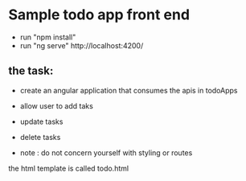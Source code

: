 # Sample todo app front end
- run "npm install"
- run "ng serve" http://localhost:4200/


## the task:
* create an angular application that consumes the apis in todoApps
* allow user to add taks
* update tasks
* delete tasks

* note : do not concern yourself with styling or routes

the html template is called todo.html
